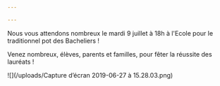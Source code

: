 ```yaml
---

---
```

Nous vous attendons nombreux le mardi 9 juillet à 18h à l'Ecole pour le traditionnel pot des Bacheliers ! 

Venez nombreux, élèves, parents et familles, pour fêter la réussite des lauréats ! 

![](/uploads/Capture d’écran 2019-06-27 à 15.28.03.png)